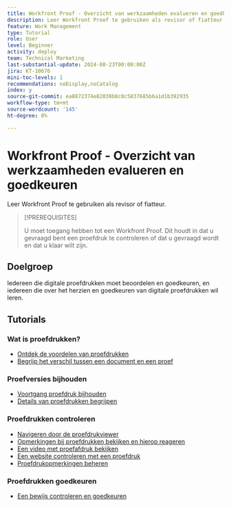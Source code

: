 ```yaml
---
title: Workfront Proof - Overzicht van werkzaamheden evalueren en goedkeuren
description: Leer Workfront Proof te gebruiken als revisor of fiatteur.
feature: Work Management
type: Tutorial
role: User
level: Beginner
activity: deploy
team: Technical Marketing
last-substantial-update: 2024-08-23T00:00:00Z
jira: KT-10676
mini-toc-levels: 1
recommendations: noDisplay,noCatalog
index: y
source-git-commit: ea8872374e82030b8c0c5837685b6a1d1b392935
workflow-type: tm+mt
source-wordcount: '145'
ht-degree: 0%

---
```



# Workfront Proof - Overzicht van werkzaamheden evalueren en goedkeuren

Leer Workfront Proof te gebruiken als revisor of fiatteur.

>[!PREREQUISITES]
>
>U moet toegang hebben tot een Workfront Proof. Dit houdt in dat u gevraagd bent een proefdruk te controleren of dat u gevraagd wordt en dat u klaar wilt zijn.


## Doelgroep

Iedereen die digitale proefdrukken moet beoordelen en goedkeuren, en iedereen die over het herzien en goedkeuren van digitale proefdrukken wil leren.

## Tutorials

### Wat is proefdrukken?

* [Ontdek de voordelen van proefdrukken](/help/workfront-proof/benefits-of-proofing-in-workfront.md)
* [Begrijp het verschil tussen een document en een proef](/help/workfront-proof/document-vs-proof.md)


### Proefversies bijhouden

* [Voortgang proefdruk bijhouden](/help/workfront-proof/review-and-approve-work/track-proof-progress.md)
* [Details van proefdrukken begrijpen](/help/workfront-proof/review-and-approve-work/proof-details-overview.md)


### Proefdrukken controleren

* [Navigeren door de proefdrukviewer](/help/workfront-proof/review-and-approve-work/navigate-the-proof-viewer.md)
* [Opmerkingen bij proefdrukken bekijken en hierop reageren](/help/workfront-proof/review-and-approve-work/review-and-respond-to-proof-comments.md)
* [Een video met proefafdruk bekijken](/help/workfront-proof/review-and-approve-work/review-a-video-with-proof.md)
* [Een website controleren met een proefdruk](/help/workfront-proof/review-and-approve-work/review-a-website-with-proof.md)
* [Proefdrukopmerkingen beheren](/help/workfront-proof/review-and-approve-work/manage-proof-comments.md)



### Proefdrukken goedkeuren

* [Een bewijs controleren en goedkeuren](/help/workfront-proof/review-and-approve-work/review-and-approve-a-proof.md)

